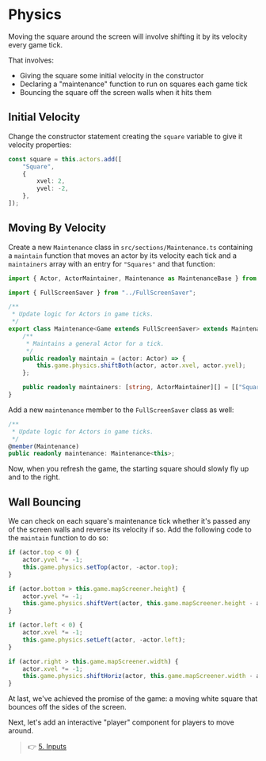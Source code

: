 # Physics

Moving the square around the screen will involve shifting it by its velocity every game tick.

That involves:

-   Giving the square some initial velocity in the constructor
-   Declaring a "maintenance" function to run on squares each game tick
-   Bouncing the square off the screen walls when it hits them

## Initial Velocity

Change the constructor statement creating the `square` variable to give it velocity properties:

```ts
const square = this.actors.add([
    "Square",
    {
        xvel: 2,
        yvel: -2,
    },
]);
```

## Moving By Velocity

Create a new `Maintenance` class in `src/sections/Maintenance.ts` containing a `maintain` function that moves an actor by its velocity each tick and a `maintainers` array with an entry for `"Squares"` and that function:

```ts
import { Actor, ActorMaintainer, Maintenance as MaintenanceBase } from "eightbittr";

import { FullScreenSaver } from "../FullScreenSaver";

/**
 * Update logic for Actors in game ticks.
 */
export class Maintenance<Game extends FullScreenSaver> extends MaintenanceBase<Game> {
    /**
     * Maintains a general Actor for a tick.
     */
    public readonly maintain = (actor: Actor) => {
        this.game.physics.shiftBoth(actor, actor.xvel, actor.yvel);
    };

    public readonly maintainers: [string, ActorMaintainer][] = [["Squares", this.maintain]];
}
```

Add a new `maintenance` member to the `FullScreenSaver` class as well:

```ts
/**
 * Update logic for Actors in game ticks.
 */
@member(Maintenance)
public readonly maintenance: Maintenance<this>;
```

Now, when you refresh the game, the starting square should slowly fly up and to the right.

## Wall Bouncing

We can check on each square's maintenance tick whether it's passed any of the screen walls and reverse its velocity if so.
Add the following code to the `maintain` function to do so:

```ts
if (actor.top < 0) {
    actor.yvel *= -1;
    this.game.physics.setTop(actor, -actor.top);
}

if (actor.bottom > this.game.mapScreener.height) {
    actor.yvel *= -1;
    this.game.physics.shiftVert(actor, this.game.mapScreener.height - actor.bottom);
}

if (actor.left < 0) {
    actor.xvel *= -1;
    this.game.physics.setLeft(actor, -actor.left);
}

if (actor.right > this.game.mapScreener.width) {
    actor.xvel *= -1;
    this.game.physics.shiftHoriz(actor, this.game.mapScreener.width - actor.right);
}
```

At last, we've achieved the promise of the game: a moving white square that bounces off the sides of the screen.

Next, let's add an interactive "player" component for players to move around.

> 👉 [5. Inputs](./5.%20Inputs.md)
